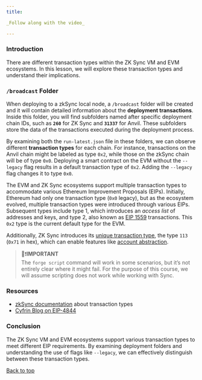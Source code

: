 ```yaml
---
title: 

_Follow along with the video_

---
```


<a name="top"></a>

### Introduction

There are different transaction types within the ZK Sync VM and EVM ecosystems. In this lesson, we will explore these transaction types and understand their implications.

### `/broadcast` Folder

When deploying to a zkSync local node, a `/broadcast` folder will be created and it will contain detailed information about the **deployment transactions**. Inside this folder, you will find subfolders named after specific deployment chain IDs, such as **`260`** for ZK Sync and **`31337`** for Anvil. These subfolders store the data of the transactions executed during the deployment process.

By examining both the `run-latest.json` file in these folders, we can observe different **transaction types** for each chain. For instance, transactions on the Anvil chain might be labeled as type `0x2`, while those on the zkSync chain will be of type `0x0`. Deploying a smart contract on the EVM without the `--legacy` flag results in a default transaction type of `0x2`. Adding the `--legacy` flag changes it to type `0x0`.

The EVM and ZK Sync ecosystems support multiple transaction types to accommodate various Ethereum Improvement Proposals (EIPs). Initially, Ethereum had only one transaction type (`0x0` legacy), but as the ecosystem evolved, multiple transaction types were introduced through various EIPs. Subsequent types include type 1, which introduces an _access list_ of addresses and keys, and type 2, also known as [EIP 1559](https://eips.ethereum.org/EIPS/eip-1559) transactions. This `0x2` type is the current default type for the EVM.

Additionally, ZK Sync introduces its [unique transaction type](https://docs.zksync.io/zk-stack/concepts/transaction-lifecycle#eip-712-0x71), the type `113` (`0x71` in hex), which can enable features like [account abstraction](https://docs.zksync.io/build/developer-reference/account-abstraction/).

> 👀❗**IMPORTANT** <br>
> The `forge script` command will work in some scenarios, but it’s not entirely clear where it might fail. For the purpose of this course, we will assume scripting does not work while working with Sync.

### Resources

- [zkSync documentation](https://docs.zksync.io/zk-stack/concepts/transaction-lifecycle#transaction-types) about transaction types
- [Cyfrin Blog on EIP-4844](https://www.cyfrin.io/blog/what-is-eip-4844-proto-danksharding-and-blob-transactions)

### Conclusion

The ZK Sync VM and EVM ecosystems support various transaction types to meet different EIP requirements. By examining deployment folders and understanding the use of flags like `--legacy`, we can effectively distinguish between these transaction types.

[Back to top](#top)
